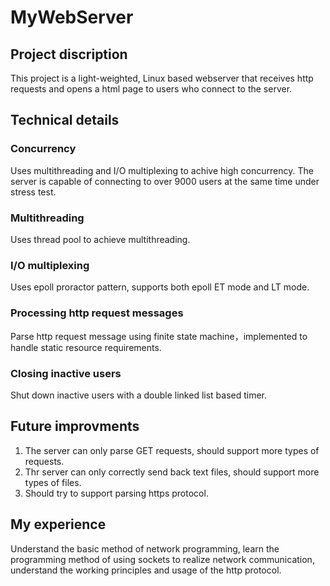# MyWebServer
## Project discription
This project is a light-weighted, Linux based webserver that receives http requests and opens a html page to users who connect to the server.
## Technical details
### Concurrency
Uses multithreading and I/O multiplexing to achive high concurrency. The server is capable of connecting to over 9000 users at the same time under stress test.
### Multithreading
Uses thread pool to achieve multithreading.
### I/O multiplexing
Uses epoll proractor pattern, supports both epoll ET mode and LT mode.
### Processing http request messages
Parse http request message using finite state machine，implemented to handle static resource requirements.
### Closing inactive users
Shut down inactive users with a double linked list based timer.
## Future improvments
1. The server can only parse GET requests, should support more types of requests.
2. Thr server can only correctly send back text files, should support more types of files.
3. Should try to support parsing https protocol.
## My experience
Understand the basic method of network programming, learn the programming method of using sockets to realize network communication, understand the working principles and usage of the http protocol.
